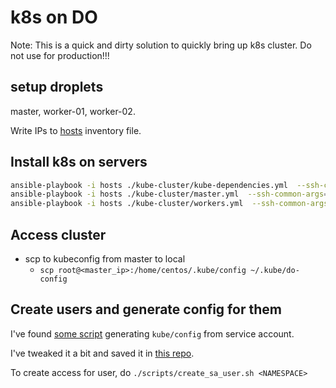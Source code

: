 # k8s on DO

Note: This is a quick and dirty solution to quickly bring up k8s cluster. Do not use for production!!!

## setup droplets

master, worker-01, worker-02.

Write IPs to [hosts](./hosts) inventory file.

## Install k8s on servers

```bash
ansible-playbook -i hosts ./kube-cluster/kube-dependencies.yml  --ssh-common-args='-o StrictHostKeyChecking=no'
ansible-playbook -i hosts ./kube-cluster/master.yml  --ssh-common-args='-o StrictHostKeyChecking=no'
ansible-playbook -i hosts ./kube-cluster/workers.yml  --ssh-common-args='-o StrictHostKeyChecking=no'
```

## Access cluster

- scp to kubeconfig from master to local
  - `scp root@<master_ip>:/home/centos/.kube/config ~/.kube/do-config`

## Create users and generate config for them

I've found [some script](https://gist.github.com/innovia/fbba8259042f71db98ea8d4ad19bd708) generating `kube/config` from service account.

I've tweaked it a bit and saved it in [this repo](./scripts/create_sa_user.sh).

To create access for user, do `./scripts/create_sa_user.sh <NAMESPACE>`
